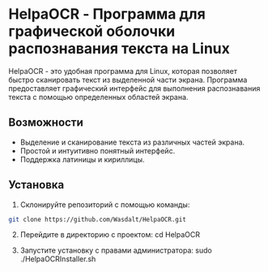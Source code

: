 # HelpaOCR - Программа для графической оболочки распознавания текста на Linux

HelpaOCR - это удобная программа для Linux, которая позволяет быстро сканировать текст из выделенной части экрана. Программа предоставляет графический интерфейс для выполнения распознавания текста с помощью определенных областей экрана.

## Возможности

- Выделение и сканирование текста из различных частей экрана.
- Простой и интуитивно понятный интерфейс.
- Поддержка латиницы и кириллицы.

## Установка

1. Склонируйте репозиторий с помощью команды:
```bash
git clone https://github.com/Wasdalt/HelpaOCR.git
```

2. Перейдите в директорию с проектом:
  cd HelpaOCR

3. Запустите установку с правами администратора:
  sudo ./HelpaOCRInstaller.sh
